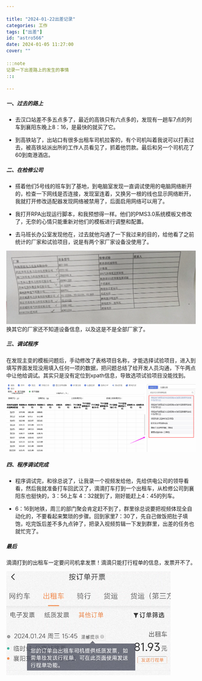 ```yaml
---

title: "2024-01-22出差记录"
categories: 工作
tags: ["出差"]
id: "astro566"
date: 2024-01-05 11:27:00
cover: ""

:::note
记录一下出差路上的发生的事情
:::

---
```

##### 一、过去的路上

+ 去汉口站差不多五点多了，最近的高铁只有六点多的，发现有一趟车7点的列车到襄阳东晚上8：16，是最快的就买了它。

+ 到高铁站了，出站口有很多出租车司机拉客的，有个司机叫着我说可以打表过去，被高铁站派出所的工作人员看见了，抓着他罚款。最后和另一个司机花了60到南港酒店。


##### 二、在检修公司

+ 搭着他们5号线的班车到了基地，到电脑室发现一直调试使用的电脑网络断开的，检查一下网线是否连接，发现室连着，又换另一根的线也显示网络断开，我就打开修改适配器发现网络被禁用了，后面启用网络可以用了。

+ 我打开RPA出现运行脚本，和我预想得一样。他们的PMS3.0系统模板又修改了，无奈的心情只能重新对他们的模板进行调整和配置。

+ 去马班长办公室发现他在，过去就他沟通了一下我过来的目的，给他看了之前统计的厂家和试验项目，说是有两个家厂家设备没使用了。

![ ](/images/pasted-19.png)
换其它的厂家还不知道设备信息，以及这是不是全部厂家了。


##### 三、调试程序



在发现主变的模板问题后，手动修改了表格项目名称，才能选择试验项目，进入到填写界面发现没用填入任何一项的数据，把问题总结了给开发人员沟通，下午两点中让他给调试。其实只是没有定位到xpath信息，导致选项试验项目没能找到。

![ ](/images/pasted-20.png)

##### 四、程序调试完成

+ 程序调试完，和徐总说了，让我录一个视频发给他，先给供电公司的领导看看，然后我就准备打车回武汉了，滴滴打车打到一个出租车，从检修公司到襄阳东也挺快的，3：56上车 4：32就到了，刚好能赶上4：45的列车。

+ 6：16到地铁，周三的部门聚会肯定赶不到了，群里徐总说要把视频体现全自动化的，不要看起来繁琐的步骤。回到家里7：30了，先自己做饭把肚子填饱，吃完饭后差不多九点钟了，把录入视频剪辑一下发到群里，出差的任务也就忙完了。

##### 最后
滴滴打到的出租车一定要问司机拿发票！滴滴只能打行程单的信息，发票开不了。

![ ](/images/pasted-21.png)
